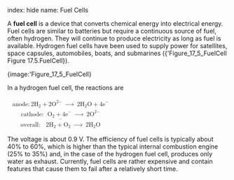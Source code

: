 index: hide
name: Fuel Cells

A  **fuel cell** is a device that converts chemical energy into electrical energy. Fuel cells are similar to batteries but require a continuous source of fuel, often hydrogen. They will continue to produce electricity as long as fuel is available. Hydrogen fuel cells have been used to supply power for satellites, space capsules, automobiles, boats, and submarines ({'Figure_17_5_FuelCell Figure 17.5.FuelCell}).


{image:'Figure_17_5_FuelCell}
        

In a hydrogen fuel cell, the reactions are

<math xmlns:q="http://cnx.rice.edu/qml/1.0" xmlns:m="http://www.w3.org/1998/Math/MathML" xmlns:bib="http://bibtexml.sf.net/" xmlns:md="http://cnx.rice.edu/mdml" xmlns="http://cnx.rice.edu/cnxml"><mtable columnalign="left"><mtr/><mtr><mtd><munder accentunder="true"><mtable columnalign="left"><mtr><mtd><mtext>anode:</mtext><mspace width="0.2em"/><mn>2</mn><msub><mtext>H</mtext><mn>2</mn></msub><mo>+</mo><msup><mtext>2O</mtext><mrow><mn>2−</mn></mrow></msup><mspace width="0.2em"/><mo stretchy="false">⟶</mo><mspace width="0.2em"/><mn>2</mn><msub><mtext>H</mtext><mn>2</mn></msub><mtext>O</mtext><mo>+</mo><msup><mtext>4e</mtext><mtext>−</mtext></msup></mtd></mtr><mtr><mtd><mtext>cathode:</mtext><mspace width="0.65em"/><msub><mtext>O</mtext><mn>2</mn></msub><mo>+</mo><msup><mtext>4e</mtext><mtext>−</mtext></msup><mspace width="0.2em"/><mo stretchy="false">⟶</mo><mspace width="0.2em"/><msup><mtext>2O</mtext><mrow><mn>2−</mn></mrow></msup></mtd></mtr></mtable><mo stretchy="true">¯</mo></munder></mtd></mtr><mtr><mtd><mtext>overall:</mtext><mspace width="0.92em"/><mn>2</mn><msub><mtext>H</mtext><mn>2</mn></msub><mo>+</mo><msub><mtext>O</mtext><mn>2</mn></msub><mspace width="0.2em"/><mo stretchy="false">⟶</mo><mspace width="0.2em"/><mn>2</mn><msub><mtext>H</mtext><mn>2</mn></msub><mtext>O</mtext></mtd></mtr></mtable></math>

The voltage is about 0.9 V. The efficiency of fuel cells is typically about 40% to 60%, which is higher than the typical internal combustion engine (25% to 35%) and, in the case of the hydrogen fuel cell, produces only water as exhaust. Currently, fuel cells are rather expensive and contain features that cause them to fail after a relatively short time.
